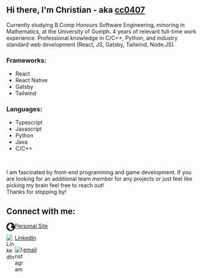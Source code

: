 ## Hi there, I'm Christian - aka [cc0407][website]
Currently studying B.Comp Honours Software Engineering, minoring in Mathematics, at the University of Guelph. 4 years of relevant full-time work experience. Professional knowledge in C/C++, Python, and industry standard web development (React, JS, Gatsby, Tailwind, Node.JS).
<br />

### Frameworks:
- React
- React Native
- Gatsby
- Tailwind

### Languages:
- Typescript
- Javascript
- Python
- Java
- C/C++

<br />

I am fascinated by front-end programming and game development. If you are looking for an additional team member for any projects or just feel like picking my brain feel free to reach out! 
<br />Thanks for stopping by!<br />

## Connect with me:
[Personal Site][website]
[<img align="left" alt="Personal Site" width="22px" src="https://raw.githubusercontent.com/iconic/open-iconic/master/svg/globe.svg" />][website]

[LinkedIn][linkedin]
[<img align="left" alt="LinkedIn" width="22px" src="https://cdn.jsdelivr.net/npm/simple-icons@v3/icons/linkedin.svg" />][linkedin]

[email][email]
[<img align="left" alt="Instagram" width="22px" src="https://cdn.jsdelivr.net/npm/simple-icons@3.4.0/icons/gmail.svg" />][email]


<br />
<br />
<br />

[website]: https://christiancatalano.ca
[linkedin]: https://linkedin.com/in/christian-catalano
[email]: mailto:christiancatalano@outlook.com
